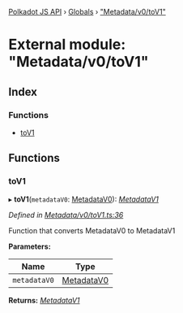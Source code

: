 [Polkadot JS API](../README.md) › [Globals](../globals.md) › ["Metadata/v0/toV1"](_metadata_v0_tov1_.md)

# External module: "Metadata/v0/toV1"

## Index

### Functions

* [toV1](_metadata_v0_tov1_.md#tov1)

## Functions

###  toV1

▸ **toV1**(`metadataV0`: [MetadataV0](../interfaces/_interfaces_metadata_types_.metadatav0.md)): *[MetadataV1](../interfaces/_interfaces_metadata_types_.metadatav1.md)*

*Defined in [Metadata/v0/toV1.ts:36](https://github.com/polkadot-js/api/blob/db3cb47d05/packages/types/src/Metadata/v0/toV1.ts#L36)*

Function that converts MetadataV0 to MetadataV1

**Parameters:**

Name | Type |
------ | ------ |
`metadataV0` | [MetadataV0](../interfaces/_interfaces_metadata_types_.metadatav0.md) |

**Returns:** *[MetadataV1](../interfaces/_interfaces_metadata_types_.metadatav1.md)*
